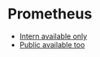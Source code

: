 # Prometheus

- [Intern available only](prometheus_intern.sh)
- [Public available too](prometheus_public.sh)